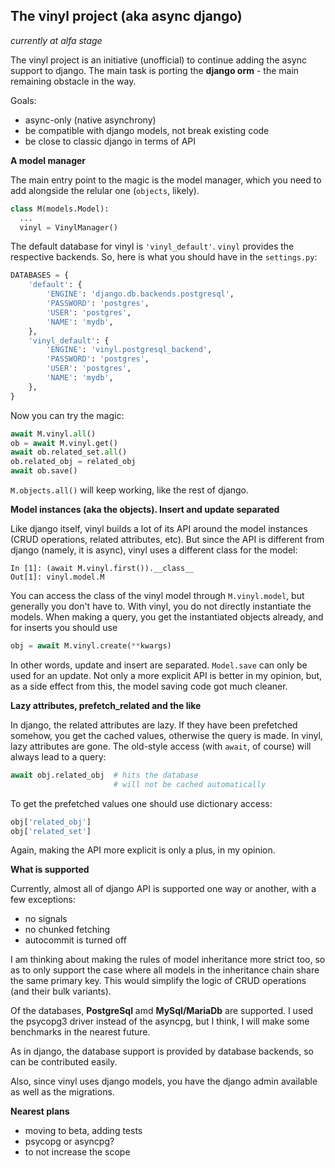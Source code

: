 The vinyl project (aka async django)
---------------
*currently at alfa stage*

The vinyl project is an initiative (unofficial) to continue adding the 
async support to django. The main task is porting the **django orm** - the main 
remaining obstacle in the way.

Goals:
- async-only (native asynchrony)
- be compatible with django models, not break existing code
- be close to classic django in terms of API

**A model manager**

The main entry point to the magic is the model manager, which you need to 
add alongside 
the relular one (`objects`, likely).

```python
class M(models.Model):
  ...
  vinyl = VinylManager()
```

The default database for vinyl is `'vinyl_default'`. `vinyl` provides the 
respective backends. So, here is what you should have in the `settings.py`:

```python
DATABASES = {
    'default': {
        'ENGINE': 'django.db.backends.postgresql',
        'PASSWORD': 'postgres',
        'USER': 'postgres',
        'NAME': 'mydb',
    },
    'vinyl_default': {
        'ENGINE': 'vinyl.postgresql_backend',
        'PASSWORD': 'postgres',
        'USER': 'postgres',
        'NAME': 'mydb',
    },
}
```

Now you can try the magic:

```python
await M.vinyl.all()
ob = await M.vinyl.get()
await ob.related_set.all()
ob.related_obj = related_obj
await ob.save()
```

`M.objects.all()` will keep working, like the rest of django.

**Model instances (aka the objects). Insert and update separated**

Like django itself, vinyl builds a lot of its API around the model 
instances (CRUD operations, related attributes, etc). But since the API is 
different from django (namely, it is async), vinyl uses a different class for 
the model:

```
In [1]: (await M.vinyl.first()).__class__
Out[1]: vinyl.model.M
```

You can access the class of the vinyl model through `M.vinyl.model`, but 
generally you don't have to. With vinyl, you do not directly instantiate the 
models. When making a query, you get the instantiated objects already, and 
for inserts you should use

```python
obj = await M.vinyl.create(**kwargs)
```

In other words, update and insert are separated. `Model.save` can only be 
used for an update. Not only a more explicit API is better in my opinion, 
but, as a side effect from this, the model saving code got much 
cleaner.

**Lazy attributes, prefetch_related and the like**

In django, the related attributes are lazy. If they have been prefetched 
somehow, you get the cached values, otherwise the query is made. In vinyl, 
lazy attributes are gone. The old-style access (with `await`, of course) 
will always lead to a query:

```python
await obj.related_obj  # hits the database
                       # will not be cached automatically
```
To get the prefetched values one should use 
dictionary access:

```python
obj['related_obj']
obj['related_set']
```

Again, making the API more explicit is only a plus, in my opinion.

**What is supported**

Currently, almost all of django API is supported one way or another, 
with a few exceptions:

- no signals
- no chunked fetching
- autocommit is turned off

I am thinking about making the rules of model inheritance more strict too, so as
to only support the case where all models in the inheritance chain share 
the same primary key. This would simplify the logic of CRUD operations (and 
their bulk variants).

Of the databases, **PostgreSql** amd **MySql/MariaDb** are supported. I used 
the psycopg3 driver instead of the asyncpg, but I think, I will make some 
benchmarks in the nearest future. 

As in django, the database support is provided by database backends, so can 
be contributed easily.

Also, since vinyl uses django models, you have the django admin available as 
well as the migrations.

**Nearest plans**

- moving to beta, adding tests
- psycopg or asyncpg?
- to not increase the scope

